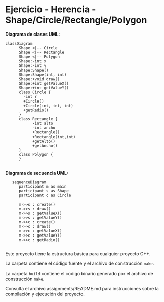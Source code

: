 # Ejercicio - Herencia - Shape/Circle/Rectangle/Polygon

**Diagrama de clases UML:**

```mermaid
classDiagram
      Shape <|-- Circle
      Shape <|-- Rectangle
      Shape <|-- Polygon
      Shape:-int x
      Shape:-int y
      Shape:Shape()
      Shape:Shape(int, int)
      Shape:+void draw()
      Shape:+int getValueX()
      Shape:+int getValueY()
      class Circle {
        -int r
        +Circle()
        +Circle(int, int, int)
        +getRadio()
      }
      class Rectangle {  
            -int alto
            -int ancho
            +Rectangle()
            +Rectangle(int,int)
            +getAlto()
            +getAncho()    
      }
      class Polygon {
      }
        

```

**Diagrama de secuencia UML:**
```mermaid
   sequenceDiagram
      participant m as main
      participant s as Shape
      participant c as Circle
      
      m->>s : create()
      m->>s : draw()
      m->>s : getValueX()
      m->>s : getValueY()
      m->>c : create()
      m->>c : draw()
      m->>c : getValueX()
      m->>c : getValueY()
      m->>c : getRadio()
      
```

Este proyecto tiene la estructura básica para cualquier proyecto C++. 

La carpeta contiene el código fuente y el archivo de construcción ```make```.

La carpeta `build` contiene el codigo binario generado por el archivo de construcción ```make```.

Consulta el archivo assignments/README.md para instrucciones sobre la compilación y ejecución del proyecto.
